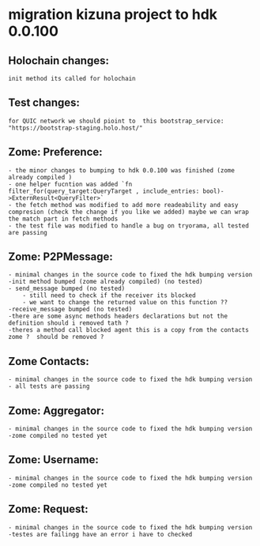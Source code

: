 # migration kizuna project to hdk 0.0.100

## Holochain changes:
    init method its called for holochain 
## Test changes:
    for QUIC network we should pioint to  this bootstrap_service: "https://bootstrap-staging.holo.host/"



## Zome: Preference:
    - the minor changes to bumping to hdk 0.0.100 was finished (zome already compiled )    
    - one helper fucntion was added `fn filter_for(query_target:QueryTarget , include_entries: bool)->ExternResult<QueryFilter>`
    - the fetch method was modified to add more readeability and easy compresion (check the change if you like we added) maybe we can wrap the match part in fetch methods
    - the test file was modified to handle a bug on tryorama, all tested are passing 

## Zome: P2PMessage:

    - minimal changes in the source code to fixed the hdk bumping version
    -init method bumped (zome already compiled) (no tested)
    - send_message bumped (no tested)
        - still need to check if the receiver its blocked 
        - we want to change the returned value on this function ?? 
    -receive_message bumped (no tested)    
    -there are some async methods headers declarations but not the definition should i removed tath ?
    -theres a method call blocked agent this is a copy from the contacts zome ?  should be removed ? 

 ## Zome Contacts: 
    - minimal changes in the source code to fixed the hdk bumping version   
    - all tests are passing
    
## Zome: Aggregator:
    - minimal changes in the source code to fixed the hdk bumping version   
    -zome compiled no tested yet

## Zome: Username:
    - minimal changes in the source code to fixed the hdk bumping version   
    -zome compiled no tested yet

## Zome: Request:
    - minimal changes in the source code to fixed the hdk bumping version   
    -testes are failingg have an error i have to checked 


        


